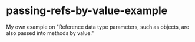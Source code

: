 # passing-refs-by-value-example
My own example on "Reference data type parameters, such as objects, are also passed into methods by value."
